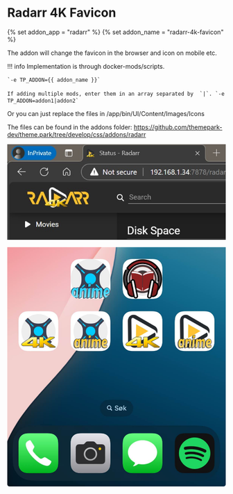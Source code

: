 # Radarr 4K Favicon

{% set addon_app = "radarr" %}
{% set addon_name = "radarr-4k-favicon" %}

The addon will change the favicon in the browser and icon on mobile etc.

!!! info
    Implementation is through docker-mods/scripts.
    
    `-e TP_ADDON={{ addon_name }}`

    If adding multiple mods, enter them in an array separated by  `|`. `-e TP_ADDON=addon1|addon2`

Or you can just replace the files in /app/bin/UI/Content/Images/Icons

The files can be found in the addons folder: https://github.com/themepark-dev/theme.park/tree/develop/css/addons/radarr

<p><a href="browser.jpg" rel="noopener"><img src="browser.jpg" alt="Screen Shot 1" /></a></p>
<p><a href="/themes/addons/mobile.jpg" rel="noopener"><img src="/themes/addons/mobile.jpg" alt="Screen Shot 1" /></a></p>
